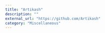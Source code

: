 ```yaml
---
title: "Artikash"
description: ""
external_url: "https://github.com/Artikash"
category: "Miscellaneous"
---
```

